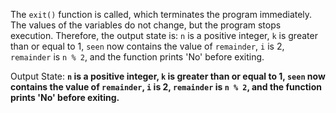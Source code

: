 The `exit()` function is called, which terminates the program immediately. The values of the variables do not change, but the program stops execution. Therefore, the output state is: `n` is a positive integer, `k` is greater than or equal to 1, `seen` now contains the value of `remainder`, `i` is 2, `remainder` is `n % 2`, and the function prints 'No' before exiting.

Output State: **`n` is a positive integer, `k` is greater than or equal to 1, `seen` now contains the value of `remainder`, `i` is 2, `remainder` is `n % 2`, and the function prints 'No' before exiting.**